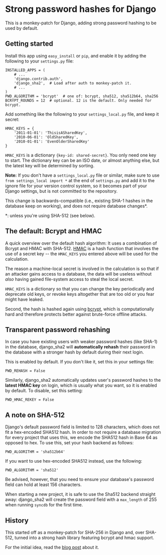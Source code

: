 Strong password hashes for Django
=================================

This is a monkey-patch for Django, adding strong password hashing to be used
by default.

Getting started
---------------

Install this app using ``easy_install`` or ``pip``, and enable it by adding
the following to your ``settings.py`` file:

    INSTALLED_APPS = (
        # ...
        'django.contrib.auth',
        'django_sha2',  # Load after auth to monkey-patch it.
        # ...
    )
    PWD_ALGORITHM = 'bcrypt'  # one of: bcrypt, sha512, sha512b64, sha256
    BCRYPT_ROUNDS = 12  # optional. 12 is the default. Only needed for bcrypt.

Add something like the following to your ``settings_local.py`` file, and keep
it secret:

    HMAC_KEYS = {
        '2011-01-01': 'ThisisASharedKey',
        '2010-06-01': 'OldSharedKey',
        '2010-01-01': 'EvenOlderSharedKey'
    }

``HMAC_KEYS`` is a dictionary ``{key-id: shared-secret}``. You only need one
key to start. The dictionary key can be an ISO date, or almost anything else,
but the latest key will be determined by sorting.

**Note:** If you don't have a ``settings_local.py`` file or similar, make sure
to use ``from settings_local import *`` at the end of ``settings.py`` and add
it to the ignore file for your version control system, so it becomes part of
your Django settings, but is not committed to the repository.

This change is backwards-compatible (i.e., existing SHA-1 hashes in the
database keep on working), and does not require database changes\*.

\*: unless you're using SHA-512 (see below).


The default: Bcrypt and HMAC
----------------------------

A quick overview over the default hash algorithm: It uses a combination of
Bcrypt and HMAC with SHA-512. [HMAC][hmac] is a hash function that involves
the use of a secret key -- the ``HMAC_KEYS`` you entered above will be used
for the calculation.

The reason a machine-local secret is involved in the calculation is so that
if an attacker gains access to a database, the data will be useless without
_also_ having gained file-system access to steal the local secret.

``HMAC_KEYS`` is a dictionary so that you can change the key periodically
and deprecate old keys, or revoke keys altogether that are too old or you
fear might have leaked.

Second, the hash is hashed again using [bcrypt][bcrypt], which is
computationally hard and therefore protects better against brute-force offline
attacks.

[hmac]: http://en.wikipedia.org/wiki/HMAC
[bcrypt]: http://bcrypt.sourceforge.net/


Transparent password rehashing
------------------------------
In case you have existing users with weaker password hashes (like SHA-1) in
the database, django\_sha2 will **automatically rehash** their password in the
database with a stronger hash by default during their next login.

This is enabled by default. If you don't like it, set this in your settings
file:

    PWD_REHASH = False

Similarly, django\_sha2 automatically updates user's password hashes to the
**latest HMAC key** on login, which is usually what you want, so it is enabled
by default. To disable, set this setting:

    PWD_HMAC_REKEY = False


A note on SHA-512
-----------------
Django's default password field is limited to 128 characters, which does not
fit a hex-encoded SHA512 hash. In order to not require a database migration
for every project that uses this, we encode the SHA512 hash in Base 64 as
opposed to hex. To use this, set your hash backend as follows:

    PWD_ALGORITHM = 'sha512b64'

If you want to use hex-encoded SHA512 instead, use the following:

    PWD_ALGORITHM = 'sha512'

Be advised, however, that you need to ensure your database's password field can
hold at least 156 characters.

When starting a new project, it is safe to use the Sha512 backend straight away:
django\_sha2 will create the password field with a ``max_length`` of 255 when
running ``syncdb`` for the first time.


History
-------
This started off as a monkey-patch for SHA-256 in Django and, over SHA-512,
turned into a strong hash library featuring bcrypt and hmac support.

For the initial idea, read the [blog post][blog] about it.

[blog]: http://fredericiana.com/2010/10/12/adding-support-for-stronger-password-hashes-to-django/

